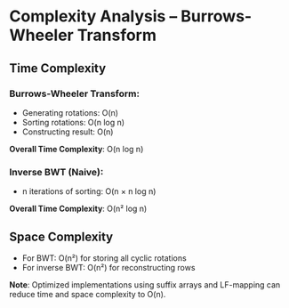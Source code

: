 # Complexity Analysis – Burrows-Wheeler Transform

## Time Complexity

### Burrows-Wheeler Transform:
- Generating rotations: O(n)
- Sorting rotations: O(n log n)
- Constructing result: O(n)

**Overall Time Complexity**: O(n log n)

### Inverse BWT (Naive):
- n iterations of sorting: O(n × n log n)

**Overall Time Complexity**: O(n² log n)

## Space Complexity

- For BWT: O(n²) for storing all cyclic rotations
- For inverse BWT: O(n²) for reconstructing rows

**Note**: Optimized implementations using suffix arrays and LF-mapping can reduce time and space complexity to O(n).
